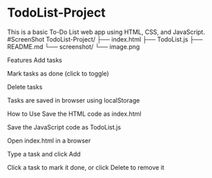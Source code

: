 # TodoList-Project
This is a basic To-Do List web app using HTML, CSS, and JavaScript.
#ScreenShot
TodoList-Project/
├── index.html
├── TodoList.js
├── README.md
└── screenshot/
    └── image.png   

Features
Add tasks

Mark tasks as done (click to toggle)

Delete tasks

Tasks are saved in browser using localStorage

How to Use
Save the HTML code as index.html

Save the JavaScript code as TodoList.js

Open index.html in a browser

Type a task and click Add

Click a task to mark it done, or click Delete to remove it
